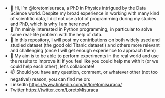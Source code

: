 - 👋 Hi, I’m @loretomisuraca, a PhD in Physics intrigued by the Data Science world. Despite my broad experience in working with many kind of scientific data,
I did not use a lot of programming during my studies and PhD, which is why I am here now!
- 👀 I’m mainly interested in Python programming, in particular to solve some real-life problem with the help of data.
- 🌱 In this repository, I will post my contributions on both widely used and studied dataset (the good old Titanic dataset!) and others more relevant and challenging
(once I will get enough experience to approach them)
- 💞️ My aim is to be able to perform experiments in the real world and use the results to improve it! If you feel like you could help me with it (or we could help each
other), let's collaborate!
- 📫 Should you have any question, comment, or whatever other (not too negative!) reason, you can find me on:
- LinkedIn https://www.linkedin.com/in/loretomisuraca/
- Twitter https://twitter.com/LoretoMisuraca


